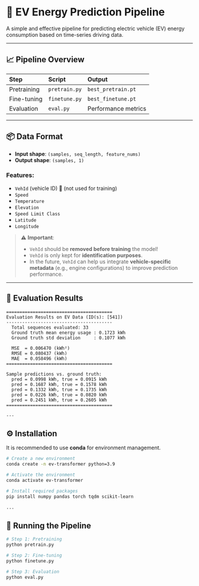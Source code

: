 # 🚗 EV Energy Prediction Pipeline

A simple and effective pipeline for predicting electric vehicle (EV) energy consumption based on time-series driving data.

---

## 📈 Pipeline Overview

| Step        | Script           | Output |
|:------------|:-----------------|:-------|
| Pretraining | `pretrain.py`     | `best_pretrain.pt` |
| Fine-tuning | `finetune.py`     | `best_finetune.pt` |
| Evaluation  | `eval.py`         | Performance metrics |

---

## 📦 Data Format

- **Input shape**: `(samples, seq_length, feature_nums)`
- **Output shape**: `(samples, 1)`

### Features:
- `VehId` (vehicle ID) 🚫 (not used for training)
- `Speed`
- `Temperature`
- `Elevation`
- `Speed Limit Class`
- `Latitude`
- `Longitude`

> ⚠️ **Important**:  
> - `VehId` should be **removed before training** the model!  
> - `VehId` is only kept for **identification purposes**.  
> - In the future, `VehId` can help us integrate **vehicle-specific metadata** (e.g., engine configurations) to improve prediction performance.

---

## 🧪 Evaluation Results
```text
========================================
Evaluation Results on EV Data (ID(s): [541])
----------------------------------------
  Total sequences evaluated: 33
  Ground truth mean energy usage : 0.1723 kWh
  Ground truth std deviation     : 0.1077 kWh

  MSE  = 0.006470 (kWh²)
  RMSE = 0.080437 (kWh)
  MAE  = 0.058496 (kWh)
========================================

Sample predictions vs. ground truth:
  pred = 0.0998 kWh, true = 0.0915 kWh
  pred = 0.1687 kWh, true = 0.1578 kWh
  pred = 0.1332 kWh, true = 0.1735 kWh
  pred = 0.0226 kWh, true = 0.0820 kWh
  pred = 0.2451 kWh, true = 0.2605 kWh
========================================

---
```

## ⚙️ Installation

It is recommended to use **conda** for environment management.

```bash
# Create a new environment
conda create -n ev-transformer python=3.9

# Activate the environment
conda activate ev-transformer

# Install required packages
pip install numpy pandas torch tqdm scikit-learn

...
```


## 🚀 Running the Pipeline
```bash
# Step 1: Pretraining
python pretrain.py

# Step 2: Fine-tuning
python finetune.py

# Step 3: Evaluation
python eval.py